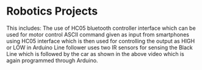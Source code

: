 # Robotics Projects
This includes: 
The use of HC05 bluetooth controller interface which can be used for motor control
ASCII command given as input from smartphones using HC05 interface which is then used for controlling the output as HIGH or LOW in Arduino 
Line follower uses two IR sensors for sensing the Black Line which is followed by the car as shown in the above video which is again programmed through Arduino.
